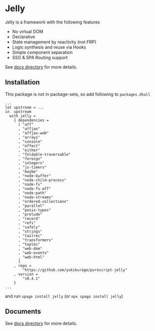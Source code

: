 # Jelly

Jelly is a framework with the following features

- No virtual DOM
- Declarative
- State management by reactivity (not FRP)
- Logic synthesis and reuse via Hooks
- Simple component separation
- SSG & SPA Routing support

See [docs directory](./docs) for more details.

## Installation

This package is not in package-sets, so add following to `packages.dhall`

```dhall
...
let upstream = ...
in  upstream
  with jelly =
    { dependencies =
      [ "aff"
      , "affjax"
      , "affjax-web"
      , "arrays"
      , "console"
      , "effect"
      , "either"
      , "foldable-traversable"
      , "foreign"
      , "integers"
      , "js-timers"
      , "maybe"
      , "node-buffer"
      , "node-child-process"
      , "node-fs"
      , "node-fs-aff"
      , "node-path"
      , "node-streams"
      , "ordered-collections"
      , "parallel"
      , "posix-types"
      , "prelude"
      , "record"
      , "refs"
      , "safely"
      , "strings"
      , "tailrec"
      , "transformers"
      , "tuples"
      , "web-dom"
      , "web-events"
      , "web-html"
      ]
    , repo =
        "https://github.com/yukikurage/purescript-jelly"
    , version =
        "v0.4.1"
    }
...
```

and run `spago install jelly` (or `npx spago install jelly`)

## Documents

See [docs directory](./docs) for more details.
